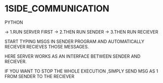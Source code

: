 # 1SIDE_COMMUNICATION
PYTHON


 -> 1.RUN SERVER FIRST
 -> 2.THEN RUN SENDER
 -> 3.THEN RUN RECIEVER
 
 START TYPING MSGS IN SENDER PROGRAM AND AUTOMATICALLY RECIEVER RECIEVES THOSE MESSAGES.
 
 HERE SERVER WORKS AS AN INTERFACE BETWEEN SENDER AND RECIEVER.
 
 IF YOU WANT TO STOP THE WHOLE EXECUTION ,SIMPLY SEND MSG AS 1 FROM SENDER TO THE RECIEVER
